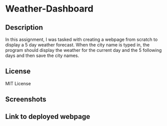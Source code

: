 # Weather-Dashboard

## Description

In this assignment, I was tasked with creating a webpage from scratch to display a 5 day weather forecast. When the city name is typed in, the program should display the weather for the current day and the 5 following days and then save the city names.

## License

MIT License

## Screenshots



## Link to deployed webpage